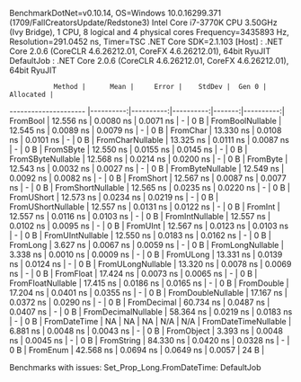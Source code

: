 
BenchmarkDotNet=v0.10.14, OS=Windows 10.0.16299.371 (1709/FallCreatorsUpdate/Redstone3)
Intel Core i7-3770K CPU 3.50GHz (Ivy Bridge), 1 CPU, 8 logical and 4 physical cores
Frequency=3435893 Hz, Resolution=291.0452 ns, Timer=TSC
.NET Core SDK=2.1.103
  [Host]     : .NET Core 2.0.6 (CoreCLR 4.6.26212.01, CoreFX 4.6.26212.01), 64bit RyuJIT
  DefaultJob : .NET Core 2.0.6 (CoreCLR 4.6.26212.01, CoreFX 4.6.26212.01), 64bit RyuJIT


               Method |      Mean |     Error |    StdDev |  Gen 0 | Allocated |
--------------------- |----------:|----------:|----------:|-------:|----------:|
             FromBool | 12.556 ns | 0.0080 ns | 0.0071 ns |      - |       0 B |
     FromBoolNullable | 12.545 ns | 0.0089 ns | 0.0079 ns |      - |       0 B |
             FromChar | 13.330 ns | 0.0108 ns | 0.0101 ns |      - |       0 B |
     FromCharNullable | 13.325 ns | 0.0111 ns | 0.0087 ns |      - |       0 B |
            FromSByte | 12.550 ns | 0.0155 ns | 0.0145 ns |      - |       0 B |
    FromSByteNullable | 12.568 ns | 0.0214 ns | 0.0200 ns |      - |       0 B |
             FromByte | 12.543 ns | 0.0032 ns | 0.0027 ns |      - |       0 B |
     FromByteNullable | 12.549 ns | 0.0092 ns | 0.0082 ns |      - |       0 B |
            FromShort | 12.567 ns | 0.0087 ns | 0.0077 ns |      - |       0 B |
    FromShortNullable | 12.565 ns | 0.0235 ns | 0.0220 ns |      - |       0 B |
           FromUShort | 12.573 ns | 0.0234 ns | 0.0219 ns |      - |       0 B |
   FromUShortNullable | 12.557 ns | 0.0131 ns | 0.0122 ns |      - |       0 B |
              FromInt | 12.557 ns | 0.0116 ns | 0.0103 ns |      - |       0 B |
      FromIntNullable | 12.557 ns | 0.0102 ns | 0.0095 ns |      - |       0 B |
             FromUInt | 12.567 ns | 0.0123 ns | 0.0103 ns |      - |       0 B |
     FromUIntNullable | 12.550 ns | 0.0183 ns | 0.0162 ns |      - |       0 B |
             FromLong |  3.627 ns | 0.0067 ns | 0.0059 ns |      - |       0 B |
     FromLongNullable |  3.338 ns | 0.0010 ns | 0.0009 ns |      - |       0 B |
            FromULong | 13.331 ns | 0.0139 ns | 0.0124 ns |      - |       0 B |
    FromULongNullable | 13.320 ns | 0.0078 ns | 0.0069 ns |      - |       0 B |
            FromFloat | 17.424 ns | 0.0073 ns | 0.0065 ns |      - |       0 B |
    FromFloatNullable | 17.415 ns | 0.0186 ns | 0.0165 ns |      - |       0 B |
           FromDouble | 17.204 ns | 0.0401 ns | 0.0355 ns |      - |       0 B |
   FromDoubleNullable | 17.167 ns | 0.0372 ns | 0.0290 ns |      - |       0 B |
          FromDecimal | 60.734 ns | 0.0487 ns | 0.0407 ns |      - |       0 B |
  FromDecimalNullable | 58.364 ns | 0.0219 ns | 0.0183 ns |      - |       0 B |
         FromDateTime |        NA |        NA |        NA |    N/A |       N/A |
 FromDateTimeNullable |  6.881 ns | 0.0048 ns | 0.0043 ns |      - |       0 B |
           FromObject |  3.393 ns | 0.0048 ns | 0.0045 ns |      - |       0 B |
           FromString | 84.330 ns | 0.0420 ns | 0.0328 ns |      - |       0 B |
             FromEnum | 42.568 ns | 0.0694 ns | 0.0649 ns | 0.0057 |      24 B |

Benchmarks with issues:
  Set_Prop_Long.FromDateTime: DefaultJob
